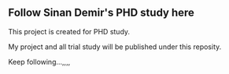 ## Follow Sinan Demir's PHD study here

This project is created for PHD study.

My project and all trial study will be published under this reposity.

Keep following...,,,,